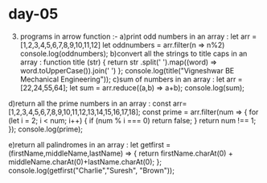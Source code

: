 # day-05

3) programs in arrow function :-
  a)print odd numbers in an array :
                       let arr = [1,2,3,4,5,6,7,8,9,10,11,12]
                       let oddnumbers = arr.filter(n => n%2)
                       console.log(oddnumbers);	
  b)convert all the strings to title caps in an array :
                       function title (str) {
                       return str .split(' ').map((word) => word.toUpperCase()).join(' ')
                         };
                       console.log(title("Vigneshwar BE Mechanical Engineering"));
 c)sum of numbers in an array :
                       let arr = [22,24,55,64];
                       let sum = arr.reduce((a,b) => a+b);
                       console.log(sum);

 d)return all the prime numbers in an array :
                       const arr= [1,2,3,4,5,6,7,8,9,10,11,12,13,14,15,16,17,18];
                       const prime = arr.filter(num => {
                       for (let i = 2; i < num; i++) {
                       if (num % i === 0) 
                                 return false;
                       }
                       return num !== 1;
                       });
                       console.log(prime);
           

 e)return all palindromes in an array :
                      let getfirst = (firstName,middleName,lastName) => {
                              return firstName.charAt(0) + middleName.charAt(0)+lastName.charAt(0);
                              };
                      console.log(getfirst("Charlie","Suresh", "Brown"));
